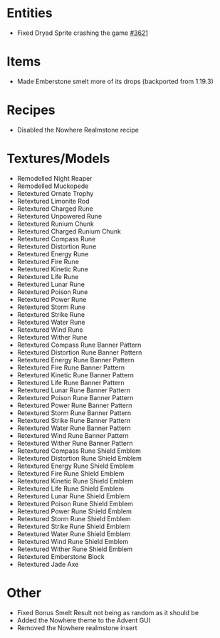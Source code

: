 # Entities
* Fixed Dryad Sprite crashing the game [#3621](https://github.com/Tslat/Advent-Of-Ascension/issues/3621 "Github issue #3621")

# Items
* Made Emberstone smelt more of its drops (backported from 1.19.3)

# Recipes
* Disabled the Nowhere Realmstone recipe

# Textures/Models
* Remodelled Night Reaper
* Remodelled Muckopede
* Retextured Ornate Trophy
* Retextured Limonite Rod
* Retextured Charged Rune
* Retextured Unpowered Rune
* Retextured Runium Chunk
* Retextured Charged Runium Chunk
* Retextured Compass Rune
* Retextured Distortion Rune
* Retextured Energy Rune
* Retextured Fire Rune
* Retextured Kinetic Rune
* Retextured Life Rune
* Retextured Lunar Rune
* Retextured Poison Rune
* Retextured Power Rune
* Retextured Storm Rune
* Retextured Strike Rune
* Retextured Water Rune
* Retextured Wind Rune
* Retextured Wither Rune
* Retextured Compass Rune Banner Pattern
* Retextured Distortion Rune Banner Pattern
* Retextured Energy Rune Banner Pattern
* Retextured Fire Rune Banner Pattern
* Retextured Kinetic Rune Banner Pattern
* Retextured Life Rune Banner Pattern
* Retextured Lunar Rune Banner Pattern
* Retextured Poison Rune Banner Pattern
* Retextured Power Rune Banner Pattern
* Retextured Storm Rune Banner Pattern
* Retextured Strike Rune Banner Pattern
* Retextured Water Rune Banner Pattern
* Retextured Wind Rune Banner Pattern
* Retextured Wither Rune Banner Pattern
* Retextured Compass Rune Shield Emblem
* Retextured Distortion Rune Shield Emblem
* Retextured Energy Rune Shield Emblem
* Retextured Fire Rune Shield Emblem
* Retextured Kinetic Rune Shield Emblem
* Retextured Life Rune Shield Emblem
* Retextured Lunar Rune Shield Emblem
* Retextured Poison Rune Shield Emblem
* Retextured Power Rune Shield Emblem
* Retextured Storm Rune Shield Emblem
* Retextured Strike Rune Shield Emblem
* Retextured Water Rune Shield Emblem
* Retextured Wind Rune Shield Emblem
* Retextured Wither Rune Shield Emblem
* Retextured Emberstone Block
* Retextured Jade Axe

# Other
* Fixed Bonus Smelt Result not being as random as it should be
* Added the Nowhere theme to the Advent GUI
* Removed the Nowhere realmstone insert